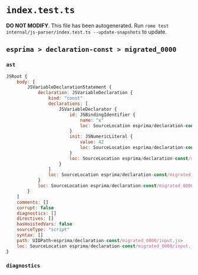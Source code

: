 # `index.test.ts`

**DO NOT MODIFY**. This file has been autogenerated. Run `rome test internal/js-parser/index.test.ts --update-snapshots` to update.

## `esprima > declaration-const > migrated_0000`

### `ast`

```javascript
JSRoot {
	body: [
		JSVariableDeclarationStatement {
			declaration: JSVariableDeclaration {
				kind: "const"
				declarations: [
					JSVariableDeclarator {
						id: JSBindingIdentifier {
							name: "x"
							loc: SourceLocation esprima/declaration-const/migrated_0000/input.js 1:6-1:7 (x)
						}
						init: JSNumericLiteral {
							value: 42
							loc: SourceLocation esprima/declaration-const/migrated_0000/input.js 1:10-1:12
						}
						loc: SourceLocation esprima/declaration-const/migrated_0000/input.js 1:6-1:12
					}
				]
				loc: SourceLocation esprima/declaration-const/migrated_0000/input.js 1:0-1:12
			}
			loc: SourceLocation esprima/declaration-const/migrated_0000/input.js 1:0-1:12
		}
	]
	comments: []
	corrupt: false
	diagnostics: []
	directives: []
	hasHoistedVars: false
	sourceType: "script"
	syntax: []
	path: UIDPath<esprima/declaration-const/migrated_0000/input.js>
	loc: SourceLocation esprima/declaration-const/migrated_0000/input.js 1:0-2:0
}
```

### `diagnostics`

```

```
